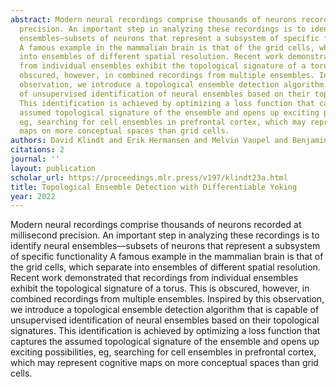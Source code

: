 ```yaml
---
abstract: Modern neural recordings comprise thousands of neurons recorded at millisecond
  precision. An important step in analyzing these recordings is to identify neural
  ensembles—subsets of neurons that represent a subsystem of specific functionality
  A famous example in the mammalian brain is that of the grid cells, which separate
  into ensembles of different spatial resolution. Recent work demonstrated that recordings
  from individual ensembles exhibit the topological signature of a torus. This is
  obscured, however, in combined recordings from multiple ensembles. Inspired by this
  observation, we introduce a topological ensemble detection algorithm that is capable
  of unsupervised identification of neural ensembles based on their topological signatures.
  This identification is achieved by optimizing a loss function that captures the
  assumed topological signature of the ensemble and opens up exciting possibilities,
  eg, searching for cell ensembles in prefrontal cortex, which may represent cognitive
  maps on more conceptual spaces than grid cells.
authors: David Klindt and Erik Hermansen and Melvin Vaupel and Benjamin Dunn
citations: 2
journal: ''
layout: publication
scholar_url: https://proceedings.mlr.press/v197/klindt23a.html
title: Topological Ensemble Detection with Differentiable Yoking
year: 2022
---
```


Modern neural recordings comprise thousands of neurons recorded at millisecond precision. An important step in analyzing these recordings is to identify neural ensembles—subsets of neurons that represent a subsystem of specific functionality A famous example in the mammalian brain is that of the grid cells, which separate into ensembles of different spatial resolution. Recent work demonstrated that recordings from individual ensembles exhibit the topological signature of a torus. This is obscured, however, in combined recordings from multiple ensembles. Inspired by this observation, we introduce a topological ensemble detection algorithm that is capable of unsupervised identification of neural ensembles based on their topological signatures. This identification is achieved by optimizing a loss function that captures the assumed topological signature of the ensemble and opens up exciting possibilities, eg, searching for cell ensembles in prefrontal cortex, which may represent cognitive maps on more conceptual spaces than grid cells.
